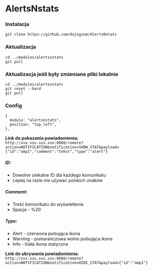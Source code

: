 # AlertsNstats

### Instalacja<br>
```
git clone https://github.com/dajogzum/AlertsNstats
```
### Aktualizacja<br>
```
cd ../modules/alertsnstats
git pull
```
### Aktualizacja jeśli były zmieniane pliki lokalnie<br>
```
cd ../modules/alertsnstats
git reset --hard
git pull
```
### Config
```
{
  module: "alertsnstats",
  position: "top_left",
},
```
**Link do pokazania powiadomienia:**<br>
`http://xxx.xxx.xxx.xxx:8080/remote?action=NOTIFICATION&notification=SHOW_STAT&payload={"id":"amp1","comment":"tekst","type":"alert"}`

##### ID:
- Dowolne unikalne ID dla każdego komunikatu<br>
- Lepiej na razie nie używać polskich znaków<br>

##### Comment:
- Treść komunikatu do wyświetlenia<br>
- Spacja - %20<br>

##### Type:
- Alert - czerwona pulsująca ikona<br>
- Warning - pomarańczowa wolno pulsująca ikona<br>
- Info - biała ikona statyczna<br>

**Link do ukrywania powiadomienia:**<br>
`http://xxx.xxx.xxx.xxx:8080/remote?action=NOTIFICATION&notification=HIDE_STAT&payload={"id":"amp1"}`
